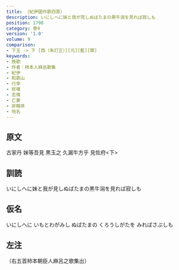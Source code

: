 ```yaml
---
title: （紀伊國作歌四首）
description: いにしへに妹と我が見しぬばたまの黒牛潟を見れば寂しも
position: 1798
category: 巻9
version: '1.0'
volume: 9
comparison:
- 下玉 -> 下 [西（朱訂正）][元][藍][類]
keywords:
- 挽歌
- 作者：柿本人麻呂歌集
- 紀伊
- 和歌山
- 行幸
- 悲嘆
- 恋情
- 亡妻
- 非略体
- 地名
---
```


## 原文

古家丹 妹等吾見 黒玉之 久漏牛方乎 見佐府<下>

## 訓読

いにしへに妹と我が見しぬばたまの黒牛潟を見れば寂しも

## 仮名

いにしへに いもとわがみし ぬばたまの くろうしがたを みればさぶしも

## 左注

（右五首柿本朝臣人麻呂之歌集出）
